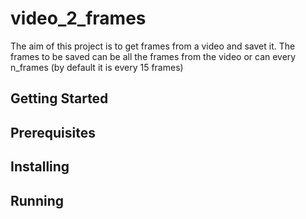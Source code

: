 # video_2_frames

The aim of this project is to get frames from a video and savet it. 
The frames to be saved can be all the frames from the video or can every n_frames (by default it is every 15 frames)

## Getting Started

## Prerequisites

## Installing

## Running
